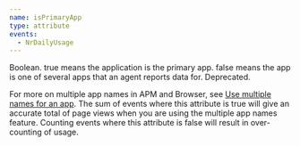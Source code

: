 ```yaml
---
name: isPrimaryApp
type: attribute
events:
  - NrDailyUsage
---
```


Boolean. true means the application is the primary app. false means the app is one of several apps that an agent reports data for. Deprecated.

For more on multiple app names in APM and Browser, see [Use multiple names for an app](https://docs.newrelic.com/docs/agents/manage-apm-agents/app-naming/use-multiple-names-app). The sum of events where this attribute is true will give an accurate total of page views when you are using the multiple app names feature. Counting events where this attribute is false will result in over-counting of usage.